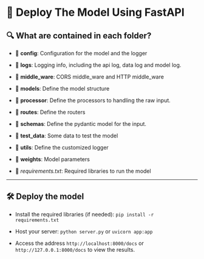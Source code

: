 # 📌 Deploy The Model Using FastAPI

## 🔍 What are contained in each folder?
- 📂 **config**: Configuration for the model and the logger

- 📂 **logs**: Logging info, including the api log, data log and model log.

- 📂 **middle_ware**: CORS middle_ware and HTTP middle_ware

- 📂 **models**: Define the model structure 

- 📂 **processor**: Define the processors to handling the raw input.

- 📂 **routes**: Define the routers

- 📂 **schemas**: Define the pydantic model for the input.

- 📂 **test_data**: Some data to test the model

- 📂 **utils**: Define the customized logger

- 📂 **weights**: Model parameters

- 📄 *requirements.txt*: Required libraries to run the model

---


## 🛠️ Deploy the model

- Install the required libraries (if needed): `pip install -r requirements.txt`

- Host your server: `python server.py` 
or `uvicorn app:app`

- Access the address `http://localhost:8000/docs` or `http://127.0.0.1:8000/docs` to view the results.